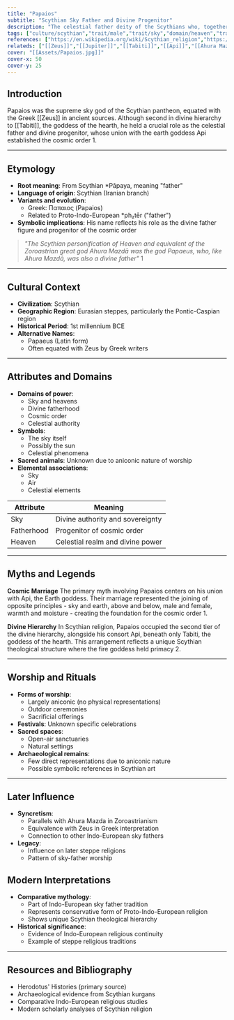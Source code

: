 ```yaml
---
title: "Papaios"
subtitle: "Scythian Sky Father and Divine Progenitor"
description: "The celestial father deity of the Scythians who, together with the Earth goddess Api, brought forth the divine order"
tags: ["culture/scythian","trait/male","trait/sky","domain/heaven","trait/father","domain/cosmic_order"]
references: ["https://en.wikipedia.org/wiki/Scythian_religion","https://mullerornis.medium.com/on-the-scythian-pantheon-44781876b6ef"]
relateds: ["[[Zeus]]","[[Jupiter]]","[[Tabiti]]","[[Api]]","[[Ahura Mazda]]"]
cover: "[[Assets/Papaios.jpg]]"
cover-x: 50
cover-y: 25
---
```

## Introduction
Papaios was the supreme sky god of the Scythian pantheon, equated with the Greek [[Zeus]] in ancient sources. Although second in divine hierarchy to [[Tabiti]], the goddess of the hearth, he held a crucial role as the celestial father and divine progenitor, whose union with the earth goddess Api established the cosmic order <mcreference link="https://en.wikipedia.org/wiki/Scythian_religion" index="1">1</mcreference>.

---

## Etymology

- **Root meaning**: From Scythian *Pāpaya, meaning "father"
- **Language of origin**: Scythian (Iranian branch)
- **Variants and evolution**: 
  - Greek: Παπαιος (Papaios)
  - Related to Proto-Indo-European *ph₂tēr ("father")
- **Symbolic implications**: His name reflects his role as the divine father figure and progenitor of the cosmic order

> _"The Scythian personification of Heaven and equivalent of the Zoroastrian great god Ahura Mazdā was the god Papaeus, who, like Ahura Mazdā, was also a divine father"_ <mcreference link="https://en.wikipedia.org/wiki/Scythian_religion" index="1">1</mcreference>

---

## Cultural Context

- **Civilization**: Scythian
- **Geographic Region**: Eurasian steppes, particularly the Pontic-Caspian region
- **Historical Period**: 1st millennium BCE
- **Alternative Names**:
  - Papaeus (Latin form)
  - Often equated with Zeus by Greek writers

---

## Attributes and Domains

- **Domains of power**:
  - Sky and heavens
  - Divine fatherhood
  - Cosmic order
  - Celestial authority
- **Symbols**:
  - The sky itself
  - Possibly the sun
  - Celestial phenomena
- **Sacred animals**: Unknown due to aniconic nature of worship
- **Elemental associations**: 
  - Sky
  - Air
  - Celestial elements

| Attribute   | Meaning                           |
|-------------|-----------------------------------|
| Sky         | Divine authority and sovereignty  |
| Fatherhood  | Progenitor of cosmic order        |
| Heaven      | Celestial realm and divine power  |

---

## Myths and Legends

**Cosmic Marriage**
The primary myth involving Papaios centers on his union with Api, the Earth goddess. Their marriage represented the joining of opposite principles - sky and earth, above and below, male and female, warmth and moisture - creating the foundation for the cosmic order <mcreference link="https://en.wikipedia.org/wiki/Scythian_religion" index="1">1</mcreference>.

**Divine Hierarchy**
In Scythian religion, Papaios occupied the second tier of the divine hierarchy, alongside his consort Api, beneath only Tabiti, the goddess of the hearth. This arrangement reflects a unique Scythian theological structure where the fire goddess held primacy <mcreference link="https://mullerornis.medium.com/on-the-scythian-pantheon-44781876b6ef" index="2">2</mcreference>.

---

## Worship and Rituals

- **Forms of worship**:
  - Largely aniconic (no physical representations)
  - Outdoor ceremonies
  - Sacrificial offerings
- **Festivals**: Unknown specific celebrations
- **Sacred spaces**:
  - Open-air sanctuaries
  - Natural settings
- **Archaeological remains**:
  - Few direct representations due to aniconic nature
  - Possible symbolic references in Scythian art

---

## Later Influence

- **Syncretism**:
  - Parallels with Ahura Mazda in Zoroastrianism
  - Equivalence with Zeus in Greek interpretation
  - Connection to other Indo-European sky fathers
- **Legacy**:
  - Influence on later steppe religions
  - Pattern of sky-father worship

## Modern Interpretations

- **Comparative mythology**:
  - Part of Indo-European sky father tradition
  - Represents conservative form of Proto-Indo-European religion
  - Shows unique Scythian theological hierarchy
- **Historical significance**:
  - Evidence of Indo-European religious continuity
  - Example of steppe religious traditions

---

## Resources and Bibliography

- Herodotus' Histories (primary source)
- Archaeological evidence from Scythian kurgans
- Comparative Indo-European religious studies
- Modern scholarly analyses of Scythian religion